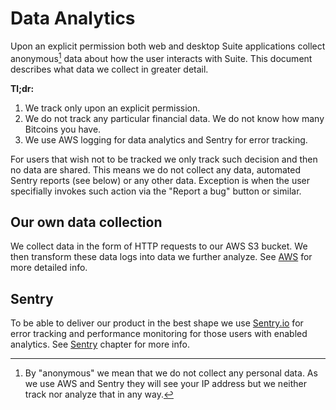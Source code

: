 # Data Analytics

Upon an explicit permission both web and desktop Suite applications collect anonymous[^1] data about how the user interacts with Suite. This document describes what data we collect in greater detail.

**Tl;dr:**
1. We track only upon an explicit permission.
2. We do not track any particular financial data. We do not know how many Bitcoins you have.
3. We use AWS logging for data analytics and Sentry for error tracking.

For users that wish not to be tracked we only track such decision and then no data are shared. This means we do not collect any data, automated Sentry reports (see below) or any other data. Exception is when the user specifially invokes such action via the "Report a bug" button or similar.

## Our own data collection

We collect data in the form of HTTP requests to our AWS S3 bucket. We then transform these data logs into data we further analyze. See [AWS](aws.md) for more detailed info.

## Sentry

To be able to deliver our product in the best shape we use [Sentry.io](https://sentry.io/) for error tracking and performance monitoring for those users with enabled analytics. See [Sentry](sentry.md) chapter for more info.


[^1]: By "anonymous" we mean that we do not collect any personal data. As we use AWS and Sentry they will see your IP address but we neither track nor analyze that in any way.
